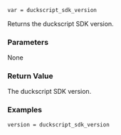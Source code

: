 ```sh
var = duckscript_sdk_version
```

Returns the duckscript SDK version.

### Parameters

None

### Return Value

The duckscript SDK version.

### Examples

```sh
version = duckscript_sdk_version 
```
